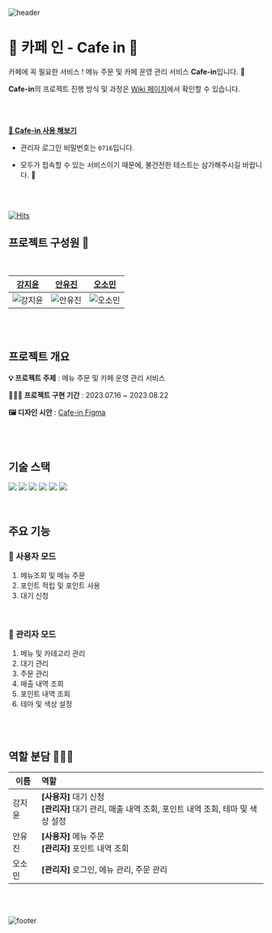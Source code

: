 ![header](https://capsule-render.vercel.app/api?type=waving&color=0:FFC26F,100:FFC000)

  
# 🍰 카페 인 - Cafe in 🍩

카페에 꼭 필요한 서비스 ! 메뉴 주문 및 카페 운영 관리 서비스 **Cafe-in**입니다. 🐰

**Cafe-in**의 프로젝트 진행 방식 및 과정은 [Wiki 페이지](https://github.com/Cafe-Manage-Service-CAFE-IN/cafe-in/wiki)에서 확인할 수 있습니다.

<br/>
<br/>

**[💛 Cafe-in 사용 해보기](https://cafe-in.web.app)**

- 관리자 로그인 비밀번호는 `0716`입니다.

- 모두가 접속할 수 있는 서비스이기 때문에, 불건전한 테스트는 삼가해주시길 바랍니다. 🥰



<br>
<br>

[![Hits](https://hits.seeyoufarm.com/api/count/incr/badge.svg?url=https%3A%2F%2Fgithub.com%2FCafe-Manage-Service-CAFE-IN&count_bg=%23fcc&title_bg=%23555&icon=&icon_color=%23E7E7E7&title=hits&edge_flat=false)](https://hits.seeyoufarm.com)

## 프로젝트 구성원 🐰

<br/>


|   [강지윤](https://github.com/eeeyooon)    |   [안유진](https://github.com/Anyudbwls)    |   [오소민](https://github.com/somin00)    |
| :----------------------------------------: | :-----------------------------------------: | :---------------------------------------: |
| ![강지윤](https://github.com/eeeyooon.png) | ![안유진](https://github.com/Anyudbwls.png) | ![오소민](https://github.com/somin00.png) |

<br/>
<br/>

## 프로젝트 개요

**💡 프로젝트 주제** : 메뉴 주문 및 카페 운영 관리 서비스

**🏃🏻‍♂️ 프로젝트 구현 기간** : 2023.07.16 ~ 2023.08.22

**🖼 디자인 시안** : [Cafe-in Figma](https://www.figma.com/file/nOaYQCWHk4QwtT78UCXp7E/%EC%B9%B4%ED%8E%98-%EC%9D%B8-%EB%94%94%EC%9E%90%EC%9D%B8?type=design&node-id=6-2&mode=design&t=HRTTTvBhBAgtHyV2-0)

<br/>
<br/>

## 기술 스택

<img src="https://img.shields.io/badge/TypeScript-3178C6?style=flat&logo=TypeScript&logoColor=white"/> <img src="https://img.shields.io/badge/React-61DAFB?style=flat&logo=React&logoColor=white"/> <img src="https://img.shields.io/badge/React Router-CA4245?style=flat&logo=ReactRouter&logoColor=white"/> <img src="https://img.shields.io/badge/Recoil-3578E5?style=flat&logo=Recoil&logoColor=white"/> <img src="https://img.shields.io/badge/styledcomponents-DB7093?style=flat&logo=styled-components&logoColor=white"/> <img src="https://img.shields.io/badge/Firebase-FFCA28?style=flat&logo=Firebase&logoColor=white"/>

<br/>

## 주요 기능

### 🎈 사용자 모드

1. 메뉴조회 및 메뉴 주문
2. 포인트 적립 및 포인트 사용
3. 대기 신청

<br/>

### 🍒 관리자 모드

1. 메뉴 및 카테고리 관리
2. 대기 관리
3. 주문 관리
4. 매출 내역 조회
5. 포인트 내역 조회
6. 테마 및 색상 설정

<br/>
<br/>

## 역할 분담 👩🏻‍💻

| 이름   | 역할                                                                                                    |
| ------ | :------------------------------------------------------------------------------------------------------ |
| 강지윤 | **[사용자]** 대기 신청 <br> **[관리자]** 대기 관리, 매출 내역 조회, 포인트 내역 조회, 테마 및 색상 설정 |
| 안유진 | **[사용자]** 메뉴 주문 <br/> **[관리자]** 포인트 내역 조회                                              |
| 오소민 | **[관리자]** 로그인, 메뉴 관리, 주문 관리                                                               |

<br/>
<br/>

![footer](https://capsule-render.vercel.app/api?section=footer&type=waving&color=0:f2ab46,100:FFC000)
